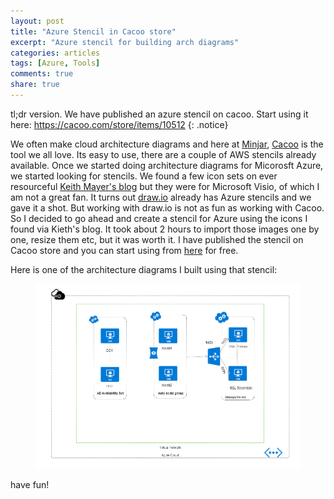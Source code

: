 ```yaml
---
layout: post
title: "Azure Stencil in Cacoo store"
excerpt: "Azure stencil for building arch diagrams"
categories: articles
tags: [Azure, Tools]
comments: true
share: true
---
```


tl;dr version. We have published an azure stencil on cacoo. Start using it here: https://cacoo.com/store/items/10512
{: .notice}

We often make cloud architecture diagrams and here at [Minjar](http://www.minjar.com/), [Cacoo](https://cacoo.com) is the tool we all love. Its easy to use, there are a couple of AWS stencils already available. Once we started doing architecture diagrams for Micorosft Azure, we started looking for stencils. We found a few icon sets on ever resourceful [Keith Mayer's blog](http://blogs.technet.com/b/keithmayer/archive/2014/10/06/tools-for-building-professional-cloud-architecture-diagrams.aspx) but they were for Microsoft Visio, of which I am not a great fan. It turns out [draw.io](draw.io) already has Azure stencils and we gave it a shot. But working with draw.io is not as fun as working with Cacoo. So I decided to go ahead and create a stencil for Azure using the icons I found via Kieth's blog. It took about 2 hours to import those images one by one, resize them etc, but it was worth it. I have published the stencil on Cacoo store and you can start using from [here](https://cacoo.com/store/items/10512) for free.

Here is one of the architecture diagrams I built using that stencil:

<figure>
	<img src="/images/AzureCacoo.png" alt="image">
</figure>  

have fun!